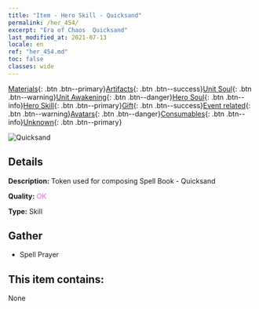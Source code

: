 ```yaml
---
title: "Item - Hero Skill - Quicksand"
permalink: /her_454/
excerpt: "Era of Chaos  Quicksand"
last_modified_at: 2021-07-13
locale: en
ref: "her_454.md"
toc: false
classes: wide
---
```

 [Materials](/Items/){: .btn .btn--primary}[Artifacts](/Items/Artifacts/){: .btn .btn--success}[Unit Soul](/Items/UnitSoul/){: .btn .btn--warning}[Unit Awakening](/Items/UnitAwakening/){: .btn .btn--danger}[Hero Soul](/Items/HeroSoul/){: .btn .btn--info}[Hero Skill](/Items/HeroSkill/){: .btn .btn--primary}[Gift](/Items/Gift/){: .btn .btn--success}[Event related](/Items/Events/){: .btn .btn--warning}[Avatars](/Items/Avatars/){: .btn .btn--danger}[Consumables](/Items/Consumables/){: .btn .btn--info}[Unknown](/Items/Unknown/){: .btn .btn--primary}

 ![Quicksand](/images/t/ps_liushaxianjing.png)

## Details
 **Description:** Token used for composing Spell Book - Quicksand

 **Quality:** <span style="color: #DA70D6">OK</span>

 **Type:** Skill

## Gather

*    Spell Prayer 

## This item contains:

  None

